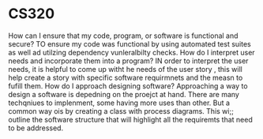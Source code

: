 # CS320
How can I ensure that my code, program, or software is functional and secure?
  TO ensure my code was functional by using automated test suites as well ad utilzing dependency vunleralbilty checks. 
How do I interpret user needs and incorporate them into a program?
  IN order to interpret the user needs, it is helpful to come up witht he needs of the user story , this will help create a story with specific software requirmnets and the measn to fufill them. 
How do I approach designing software?
  Approaching a way to design a software is depedning on the proejct at hand. There are many techqniues to implenment, some having more uses than other. But a common way ois by creating a class with process diagrams. This wi;; outline the software structure that will highlight all the requiremts that need to be addressed. 
